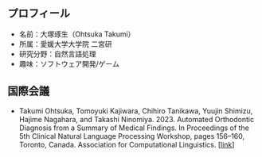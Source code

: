 ## プロフィール

- 名前：大塚琢生（Ohtsuka Takumi）
- 所属：愛媛大学大学院 二宮研
- 研究分野：自然言語処理
- 趣味：ソフトウェア開発/ゲーム

## 国際会議
- Takumi Ohtsuka, Tomoyuki Kajiwara, Chihiro Tanikawa, Yuujin Shimizu, Hajime Nagahara, and Takashi Ninomiya. 2023. Automated Orthodontic Diagnosis from a Summary of Medical Findings. In Proceedings of the 5th Clinical Natural Language Processing Workshop, pages 156–160, Toronto, Canada. Association for Computational Linguistics. [[link](https://aclanthology.org/2023.clinicalnlp-1.21/)]

<!--
**haru1290/haru1290** is a ✨ _special_ ✨ repository because its `README.md` (this file) appears on your GitHub profile.

Here are some ideas to get you started:

- 🔭 I’m currently working on ...
- 🌱 I’m currently learning ...
- 👯 I’m looking to collaborate on ...
- 🤔 I’m looking for help with ...
- 💬 Ask me about ...
- 📫 How to reach me: ...
- 😄 Pronouns: ...
- ⚡ Fun fact: ...
-->
